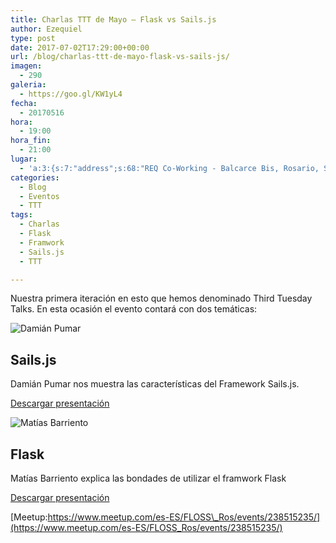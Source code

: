 ```yaml
---
title: Charlas TTT de Mayo – Flask vs Sails.js
author: Ezequiel
type: post
date: 2017-07-02T17:29:00+00:00
url: /blog/charlas-ttt-de-mayo-flask-vs-sails-js/
imagen:
  - 290
galeria:
  - https://goo.gl/KW1yL4
fecha:
  - 20170516
hora:
  - 19:00
hora_fin:
  - 21:00
lugar:
  - 'a:3:{s:7:"address";s:68:"REQ Co-Working - Balcarce Bis, Rosario, Santa Fe Province, Argentina";s:3:"lat";s:18:"-32.93415840000001";s:3:"lng";s:10:"-60.649472";}'
categories:
  - Blog
  - Eventos
  - TTT
tags:
  - Charlas
  - Flask
  - Framwork
  - Sails.js
  - TTT

---
```

Nuestra primera iteración en esto que hemos denominado Third Tuesday Talks. En esta ocasión el evento contará con dos temáticas:  

![Damián Pumar](https://itfloss.beer/wp-content/themes/hummingBird/img/damian_pumar.jpg)

**Sails.js**
------------

Damián Pumar nos muestra las características del Framework Sails.js.

[Descargar presentación](https://goo.gl/hRnviD)

![Matías Barriento](https://itfloss.beer/wp-content/themes/hummingBird/img/matias_barriento.jpg)

**Flask**
---------

Matías Barriento explica las bondades de utilizar el framwork Flask

[Descargar presentación](https://goo.gl/8thMws)

[Meetup:https://www.meetup.com/es-ES/FLOSS\_Ros/events/238515235/](https://www.meetup.com/es-ES/FLOSS_Ros/events/238515235/)